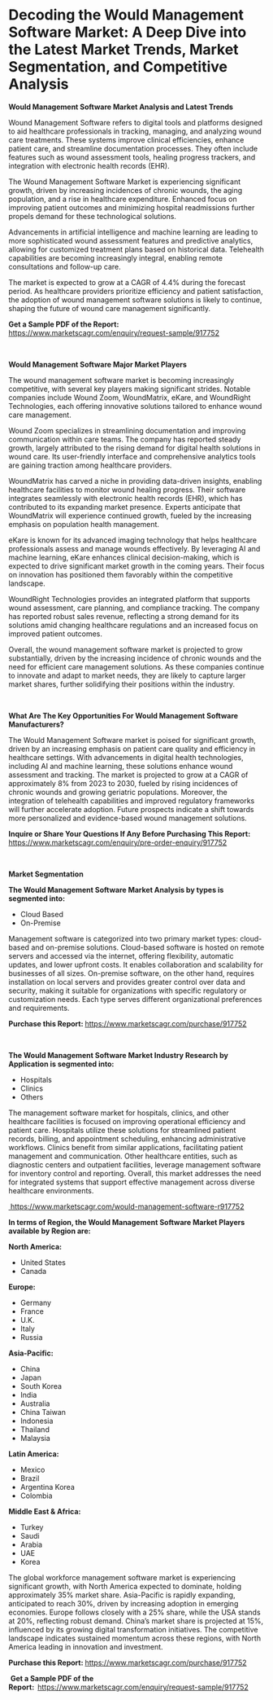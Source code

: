 <p><h1>Decoding the Would Management Software Market: A Deep Dive into the Latest Market Trends, Market Segmentation, and Competitive Analysis</h1></p><p><strong>Would Management Software Market Analysis and Latest Trends</strong></p>
<p><p>Wound Management Software refers to digital tools and platforms designed to aid healthcare professionals in tracking, managing, and analyzing wound care treatments. These systems improve clinical efficiencies, enhance patient care, and streamline documentation processes. They often include features such as wound assessment tools, healing progress trackers, and integration with electronic health records (EHR).</p><p>The Wound Management Software Market is experiencing significant growth, driven by increasing incidences of chronic wounds, the aging population, and a rise in healthcare expenditure. Enhanced focus on improving patient outcomes and minimizing hospital readmissions further propels demand for these technological solutions. </p><p>Advancements in artificial intelligence and machine learning are leading to more sophisticated wound assessment features and predictive analytics, allowing for customized treatment plans based on historical data. Telehealth capabilities are becoming increasingly integral, enabling remote consultations and follow-up care.</p><p>The market is expected to grow at a CAGR of 4.4% during the forecast period. As healthcare providers prioritize efficiency and patient satisfaction, the adoption of wound management software solutions is likely to continue, shaping the future of wound care management significantly.</p></p>
<p><strong>Get a Sample PDF of the Report:&nbsp;</strong> <a href="https://www.marketscagr.com/enquiry/request-sample/917752?utm_campaign=3614&utm_medium=2&utm_source=Github&utm_content=ia&utm_term=18042025&utm_id=would-management-software">https://www.marketscagr.com/enquiry/request-sample/917752</a></p>
<p>&nbsp;</p>
<p><strong>Would Management Software Major Market Players</strong></p>
<p><p>The wound management software market is becoming increasingly competitive, with several key players making significant strides. Notable companies include Wound Zoom, WoundMatrix, eKare, and WoundRight Technologies, each offering innovative solutions tailored to enhance wound care management.</p><p>Wound Zoom specializes in streamlining documentation and improving communication within care teams. The company has reported steady growth, largely attributed to the rising demand for digital health solutions in wound care. Its user-friendly interface and comprehensive analytics tools are gaining traction among healthcare providers.</p><p>WoundMatrix has carved a niche in providing data-driven insights, enabling healthcare facilities to monitor wound healing progress. Their software integrates seamlessly with electronic health records (EHR), which has contributed to its expanding market presence. Experts anticipate that WoundMatrix will experience continued growth, fueled by the increasing emphasis on population health management.</p><p>eKare is known for its advanced imaging technology that helps healthcare professionals assess and manage wounds effectively. By leveraging AI and machine learning, eKare enhances clinical decision-making, which is expected to drive significant market growth in the coming years. Their focus on innovation has positioned them favorably within the competitive landscape.</p><p>WoundRight Technologies provides an integrated platform that supports wound assessment, care planning, and compliance tracking. The company has reported robust sales revenue, reflecting a strong demand for its solutions amid changing healthcare regulations and an increased focus on improved patient outcomes.</p><p>Overall, the wound management software market is projected to grow substantially, driven by the increasing incidence of chronic wounds and the need for efficient care management solutions. As these companies continue to innovate and adapt to market needs, they are likely to capture larger market shares, further solidifying their positions within the industry.</p></p>
<p>&nbsp;</p>
<p><strong>What Are The Key Opportunities For Would Management Software Manufacturers?</strong></p>
<p><p>The Would Management Software market is poised for significant growth, driven by an increasing emphasis on patient care quality and efficiency in healthcare settings. With advancements in digital health technologies, including AI and machine learning, these solutions enhance wound assessment and tracking. The market is projected to grow at a CAGR of approximately 8% from 2023 to 2030, fueled by rising incidences of chronic wounds and growing geriatric populations. Moreover, the integration of telehealth capabilities and improved regulatory frameworks will further accelerate adoption. Future prospects indicate a shift towards more personalized and evidence-based wound management solutions.</p></p>
<p><strong>Inquire or Share Your Questions If Any Before Purchasing This Report:</strong> <a href="https://www.marketscagr.com/enquiry/pre-order-enquiry/917752?utm_campaign=3614&utm_medium=2&utm_source=Github&utm_content=ia&utm_term=18042025&utm_id=would-management-software">https://www.marketscagr.com/enquiry/pre-order-enquiry/917752</a></p>
<p>&nbsp;</p>
<p><strong>Market Segmentation</strong></p>
<p><strong>The Would Management Software Market Analysis by types is segmented into:</strong></p>
<p><ul><li>Cloud Based</li><li>On-Premise</li></ul></p>
<p><p>Management software is categorized into two primary market types: cloud-based and on-premise solutions. Cloud-based software is hosted on remote servers and accessed via the internet, offering flexibility, automatic updates, and lower upfront costs. It enables collaboration and scalability for businesses of all sizes. On-premise software, on the other hand, requires installation on local servers and provides greater control over data and security, making it suitable for organizations with specific regulatory or customization needs. Each type serves different organizational preferences and requirements.</p></p>
<p><strong>Purchase this Report:&nbsp;</strong><a href="https://www.marketscagr.com/purchase/917752?utm_campaign=3614&utm_medium=2&utm_source=Github&utm_content=ia&utm_term=18042025&utm_id=would-management-software">https://www.marketscagr.com/purchase/917752</a></p>
<p>&nbsp;</p>
<p><strong>The Would Management Software Market Industry Research by Application is segmented into:</strong></p>
<p><ul><li>Hospitals</li><li>Clinics</li><li>Others</li></ul></p>
<p><p>The management software market for hospitals, clinics, and other healthcare facilities is focused on improving operational efficiency and patient care. Hospitals utilize these solutions for streamlined patient records, billing, and appointment scheduling, enhancing administrative workflows. Clinics benefit from similar applications, facilitating patient management and communication. Other healthcare entities, such as diagnostic centers and outpatient facilities, leverage management software for inventory control and reporting. Overall, this market addresses the need for integrated systems that support effective management across diverse healthcare environments.</p></p>
<p><a href="https://www.marketscagr.com/would-management-software-r917752?utm_campaign=3614&utm_medium=2&utm_source=Github&utm_content=ia&utm_term=18042025&utm_id=would-management-software">&nbsp;https://www.marketscagr.com/would-management-software-r917752</a></p>
<p><strong>In terms of Region, the Would Management Software Market Players available by Region are:</strong></p>
<p>
    <p> <strong> North America: </strong>
        <ul>
            <li>United States</li>
            <li>Canada</li>
        </ul>
        </p> 
    <p> <strong> Europe: </strong>
        <ul>
            <li>Germany</li>
            <li>France</li>
            <li>U.K.</li>
            <li>Italy</li>
            <li>Russia</li>
        </ul>
        </p> 
    <p> <strong> Asia-Pacific: </strong>
        <ul>
            <li>China</li>
            <li>Japan</li>
            <li>South Korea</li>
            <li>India</li>
            <li>Australia</li>
            <li>China Taiwan</li>
            <li>Indonesia</li>
            <li>Thailand</li>
            <li>Malaysia</li>
        </ul>
        </p> 
    <p> <strong> Latin America: </strong>
        <ul>
            <li>Mexico</li>
            <li>Brazil</li>
            <li>Argentina Korea</li>
            <li>Colombia</li>
        </ul>
        </p> 
    <p> <strong> Middle East & Africa: </strong>
        <ul>
            <li>Turkey</li>
            <li>Saudi</li>
            <li>Arabia</li>
            <li>UAE</li>
            <li>Korea</li>
        </ul>
    </p>
    </p>
<p><p>The global workforce management software market is experiencing significant growth, with North America expected to dominate, holding approximately 35% market share. Asia-Pacific is rapidly expanding, anticipated to reach 30%, driven by increasing adoption in emerging economies. Europe follows closely with a 25% share, while the USA stands at 20%, reflecting robust demand. China’s market share is projected at 15%, influenced by its growing digital transformation initiatives. The competitive landscape indicates sustained momentum across these regions, with North America leading in innovation and investment.</p></p>
<p><strong>Purchase this Report: </strong><a href="https://www.marketscagr.com/purchase/917752?utm_campaign=3614&utm_medium=2&utm_source=Github&utm_content=ia&utm_term=18042025&utm_id=would-management-software">https://www.marketscagr.com/purchase/917752</a></p>
<p>&nbsp;<strong>Get a Sample PDF of the Report:&nbsp;&nbsp;</strong><a href="https://www.marketscagr.com/enquiry/request-sample/917752?utm_campaign=3614&utm_medium=2&utm_source=Github&utm_content=ia&utm_term=18042025&utm_id=would-management-software">https://www.marketscagr.com/enquiry/request-sample/917752</a></p>
<p><strong></strong></p>
<p><p></p><p></p><p></p></p>